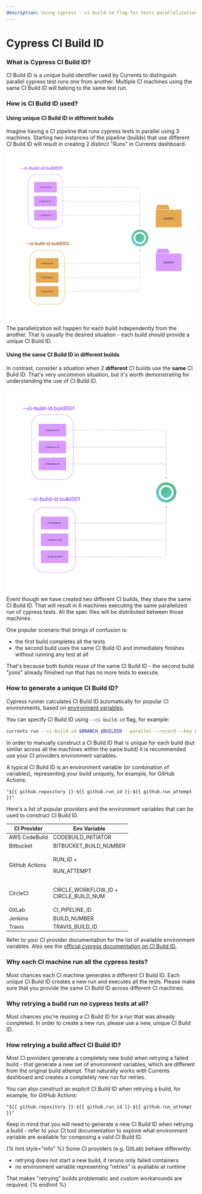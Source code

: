 ```yaml
---
description: Using cypress --ci-build-id flag for tests parallelization
---
```


# Cypress CI Build ID

### What is Cypress CI Build ID?

CI Build ID is a unique build identifier used by Currents to distinguish parallel cypress test runs one from another. Multiple CI machines using the same CI Build ID will belong to the same test run.

### How is CI Build ID used?

#### Using unique CI Build ID in different builds

Imagine having a CI pipeline that runs cypress tests in parallel using 3 machines. Starting two instances of the pipeline (builds) that use different CI Build ID will result in creating 2 distinct "Runs" in Currents dashboard.

![Creating two distinct runs by using different CI Build ID](../.gitbook/assets/cypress-ci-build-id-different-jobs.png)

The parallelization will happen for each build independently from the another. That is usually the desired situation - each build should provide a unique CI Build ID.

#### Using the same CI Build ID in different builds

In contrast, consider a situation when 2 **different** CI builds use the **same** CI Build ID. That's very uncommon situation, but it's worth demonstrating for understanding the use of CI Build ID.

![Only single run is created when using similar CI Build ID](../.gitbook/assets/cypress-ci-build-id-same-job.png)

Event though we have created two different CI builds, they share the same CI Build ID. That will result in 6 machines executing the same parallelized run of cypress tests. All the spec files will be distributed between those machines.

One popular scenario that brings of confusion is:

* the first build completes all the tests
* the second build uses the same CI Build ID and immediately finishes without running any test at all

That's because both builds reuse of the same CI Build ID - the second build "joins" already finished run that has no more tests to execute.

### How to generate a unique CI Build ID?

Cypress runner calculates CI Build ID automatically for popular CI environments, based on [environment variables](https://github.com/cypress-io/cypress/blob/develop/packages/server/lib/util/ci\_provider.js#L133:L133).

You can specify CI Build ID using `--ci-build-id` flag, for example:

```bash
currents run --ci-build-id $BRANCH_$BUILDID --parallel --record --key xxx 
```

In order to manually construct a CI Build ID that is unique for each build (but similar across all the machines within the same build) it is recommended use your CI providers environment variables.

A typical CI Build ID is an environment variable (or combination of variables), representing your build uniquely, for example, for GitHub Actions:

```
"${{ github.repository }}-${{ github.run_id }}-${{ github.run_attempt }}"
```

Here's a list of popular providers and the environment variables that can be used to construct CI Build ID.

| CI Provider    | Env Variable                                    |
| -------------- | ----------------------------------------------- |
| AWS CodeBuild  | CODEBUILD\_INITIATOR                            |
| Bitbucket      | BITBUCKET\_BUILD\_NUMBER                        |
| GitHub Actions | <p>RUN_ID +</p><p>RUN_ATTEMPT</p>               |
| CircleCI       | <p>CIRCLE_WORKFLOW_ID +<br>CIRCLE_BUILD_NUM</p> |
| GitLab         | CI\_PIPELINE\_ID                                |
| Jenkins        | BUILD\_NUMBER                                   |
| Travis         | TRAVIS\_BUILD\_ID                               |



Refer to your CI provider documentation for the list of available environment variables. Also see the [official cypress documentation on CI Build ID.](https://docs.cypress.io/guides/guides/parallelization#CI-Build-ID-environment-variables-by-provider)

### Why each CI machine run all the cypress tests?

Most chances each CI machine generates a different CI Build ID. Each unique CI Build ID creates a new run and executes all the tests. Please make sure that you provide the same CI Build ID across different  CI machines.

### Why retrying a build run no cypress tests at all?

Most chances you're reusing a CI Build ID for a run that was already completed. In order to create a new run, please use a new, unique CI Build ID.

### How retrying a build affect CI Build ID?

Most CI providers generate a completely new build when retrying a failed build - that generate a new set of environment variables, which are different from the original build attempt. That naturally works with Currents dashboard and creates a completely new run for retries.

You can also construct an explicit CI Build ID when retrying a build, for example, for GitHub Actions:

```
"${{ github.repository }}-${{ github.run_id }}-${{ github.run_attempt }}"
```

Keep in mind that you will need to generate a new CI Build ID when retrying a build - refer to your CI tool documentation to explore what environment variable are available for composing a valid CI Build ID.

{% hint style="info" %}
Some CI providers (e.g. GitLab) behave differently:

* retrying does not start a new build, it reruns only failed containers
* no environment variable representing "retries" is available at runtime

That makes "retrying" builds problematic and custom workarounds are required.
{% endhint %}

